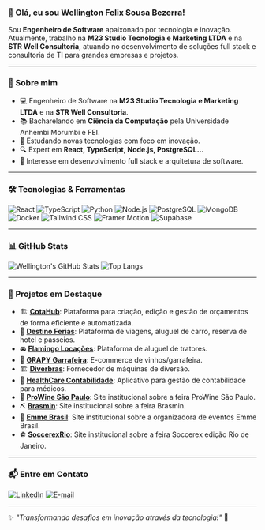 ### 👋 Olá, eu sou Wellington Felix Sousa Bezerra!

Sou **Engenheiro de Software** apaixonado por tecnologia e inovação. Atualmente, trabalho na **M23 Studio Tecnologia e Marketing LTDA** e na **STR Well Consultoria**, atuando no desenvolvimento de soluções full stack e consultoria de TI para grandes empresas e projetos.

---

### 🚀 Sobre mim

- 💻 Engenheiro de Software na **M23 Studio Tecnologia e Marketing LTDA** e na **STR Well Consultoria**.
- 📚 Bacharelando em **Ciência da Computação** pela Universidade Anhembi Morumbi e FEI.
- 🌟 Estudando novas tecnologias com foco em inovação.
- 🔍 Expert em **React, TypeScript, Node.js, PostgreSQL...**
- 🎯 Interesse em desenvolvimento full stack e arquitetura de software.

---

### 🛠️ Tecnologias & Ferramentas

![React](https://img.shields.io/badge/React-20232A?style=for-the-badge&logo=react&logoColor=61DAFB)
![TypeScript](https://img.shields.io/badge/TypeScript-007ACC?style=for-the-badge&logo=typescript&logoColor=white)
![Python](https://img.shields.io/badge/Python-3776AB?style=for-the-badge&logo=python&logoColor=white)
![Node.js](https://img.shields.io/badge/Node.js-339933?style=for-the-badge&logo=nodedotjs&logoColor=white)
![PostgreSQL](https://img.shields.io/badge/PostgreSQL-316192?style=for-the-badge&logo=postgresql&logoColor=white)
![MongoDB](https://img.shields.io/badge/MongoDB-47A248?style=for-the-badge&logo=mongodb&logoColor=white)
![Docker](https://img.shields.io/badge/Docker-2496ED?style=for-the-badge&logo=docker&logoColor=white)
![Tailwind CSS](https://img.shields.io/badge/TailwindCSS-38B2AC?style=for-the-badge&logo=tailwind-css&logoColor=white)
![Framer Motion](https://img.shields.io/badge/FramerMotion-EA4C89?style=for-the-badge&logo=framer&logoColor=white)
![Supabase](https://img.shields.io/badge/Supabase-3ECF8E?style=for-the-badge&logo=supabase&logoColor=white)

---

### 📊 GitHub Stats

![Wellington's GitHub Stats](https://github-readme-stats.vercel.app/api?username=str-well&show_icons=true&theme=radical)
![Top Langs](https://github-readme-stats.vercel.app/api/top-langs/?username=str-well&layout=compact&theme=radical)

---

### 🌟 Projetos em Destaque

- 🏗 **[CotaHub](https://github.com/str-well/cotahub)**: Plataforma para criação, edição e gestão de orçamentos de forma eficiente e automatizada.
- 🏨 **[Destino Ferias](https://www.instagram.com/destinoferias_br/)**: Plataforma de viagens, aluguel de carro, reserva de hotel e passeios.
- 🚘 **[Flamingo Locações](https://www.instagram.com/flamingoservice/)**: Plataforma de aluguel de tratores.
- 🍷 **[GRAPY Garrafeira](https://www.grapy.com.br/)**: E-commerce de vinhos/garrafeira.
- 🏗️ **[Diverbras](https://www.diverbras.com.br/)**: Fornecedor de máquinas de diversão.
- 🛄 **[HealthCare Contabilidade](https://www.instagram.com/health.carecontabilidade/)**: Aplicativo para gestão de contabilidade para médicos.
- 🍷 **[ProWine São Paulo](https://prowinesaopaulo.com/)**: Site institucional sobre a feira ProWine São Paulo.
- ⛏️ **[Brasmin](https://brasmin.com.br/)**: Site institucional sobre a feira Brasmin.
- 🤝 **[Emme Brasil](https://emmebrasil.com.br/)**: Site institucional sobre a organizadora de eventos Emme Brasil.
- ⚽ **[SoccerexRio](https://www.instagram.com/soccerexrio)**: Site institucional sobre a feira Soccerex edição Rio de Janeiro.
---

### 📬 Entre em Contato

[![LinkedIn](https://img.shields.io/badge/LinkedIn-Wellington-blue?style=for-the-badge&logo=linkedin)](https://www.linkedin.com/in/str-well/)
[![E-mail](https://img.shields.io/badge/E--mail-tech@strwell.com-red?style=for-the-badge&logo=gmail&logoColor=white)](mailto:tech@strwell.com)

---

✨ _"Transformando desafios em inovação através da tecnologia!"_ 🚀
